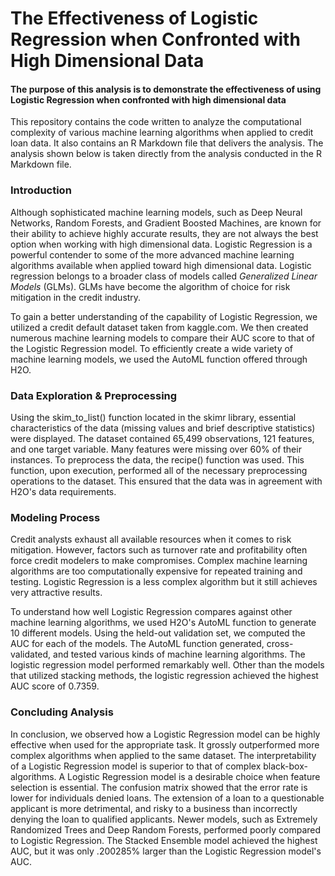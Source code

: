 # The Effectiveness of Logistic Regression when Confronted with High Dimensional Data
#### The purpose of this analysis is to demonstrate the effectiveness of using Logistic Regression when confronted with high dimensional data
This repository contains the code written to analyze the computational complexity of various machine learning algorithms when applied to credit loan data. It also contains an R Markdown file that delivers the analysis. The analysis shown below is taken directly from the analysis conducted in the R Markdown file.
### Introduction
Although sophisticated machine learning models, such as Deep Neural Networks, Random Forests, and Gradient Boosted Machines, are known for their ability to achieve highly accurate results, they are not always the best option when working with high dimensional data. Logistic Regression is a powerful contender to some of the more advanced machine learning algorithms available when applied toward high dimensional data. Logistic regression belongs to a broader class of models called *Generalized Linear Models* (GLMs). GLMs have become the algorithm of choice for risk mitigation in the credit industry.

To gain a better understanding of the capability of Logistic Regression, we utilized a credit default dataset taken from kaggle.com. We then created numerous machine learning models to compare their AUC score to that of the Logistic Regression model. To efficiently create a wide variety of machine learning models, we used the AutoML function offered through H2O.
### Data Exploration & Preprocessing
Using the skim_to_list() function located in the skimr library, essential characteristics of the data (missing values and brief descriptive statistics) were displayed. The dataset contained 65,499 observations, 121 features, and one target variable. Many features were missing over 60% of their instances. To preprocess the data, the recipe() function was used. This function, upon execution, performed all of the necessary preprocessing operations to the dataset. This ensured that the data was in agreement with H2O's data requirements.
### Modeling Process
Credit analysts exhaust all available resources when it comes to risk mitigation. However, factors such as turnover rate and profitability often force credit modelers to make compromises. Complex machine learning algorithms are too computationally expensive for repeated training and testing. Logistic Regression is a less complex algorithm but it still achieves very attractive results.  

To understand how well Logistic Regression compares against other machine learning algorithms, we used H2O's AutoML function to generate 10 different models. Using the held-out validation set, we computed the AUC for each of the models. The AutoML function generated, cross-validated, and tested various kinds of machine learning algorithms. The logistic regression model performed remarkably well. Other than the models that utilized stacking methods, the logistic regression achieved the highest AUC score of 0.7359.
### Concluding Analysis 
In conclusion, we observed how a Logistic Regression model can be highly effective when used for the appropriate task. It grossly outperformed more complex algorithms when applied to the same dataset. The interpretability of a Logistic Regression model is superior to that of complex black-box-algorithms. A Logistic Regression model is a desirable choice when feature selection is essential. The confusion matrix showed that the error rate is lower for individuals denied loans. The extension of a loan to a questionable applicant is more detrimental, and risky to a business than incorrectly denying the loan to qualified applicants. Newer models, such as Extremely Randomized Trees and Deep Random Forests, performed poorly compared to Logistic Regression. The Stacked Ensemble model achieved the highest AUC, but it was only .200285% larger than the Logistic Regression model's AUC.
